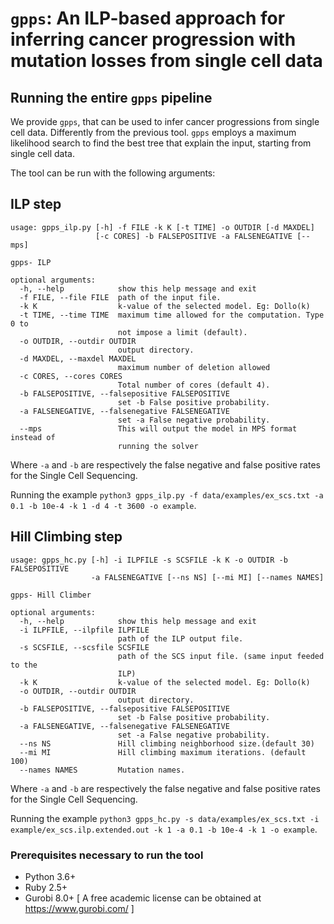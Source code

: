 # `gpps`: An ILP-based approach for inferring cancer progression with mutation losses from single cell data

## Running the entire `gpps` pipeline

We provide `gpps`,
that can be used to infer cancer progressions from single cell data.
Differently from the previous tool.
`gpps` employs a maximum likelihood search
to find the best tree that explain the input, starting from single cell data.

<!-- For a detailed description please refer to our paper: -->


The tool can be run with the following arguments:


## ILP step

```
usage: gpps_ilp.py [-h] -f FILE -k K [-t TIME] -o OUTDIR [-d MAXDEL]
                   [-c CORES] -b FALSEPOSITIVE -a FALSENEGATIVE [--mps]

gpps- ILP

optional arguments:
  -h, --help            show this help message and exit
  -f FILE, --file FILE  path of the input file.
  -k K                  k-value of the selected model. Eg: Dollo(k)
  -t TIME, --time TIME  maximum time allowed for the computation. Type 0 to
                        not impose a limit (default).
  -o OUTDIR, --outdir OUTDIR
                        output directory.
  -d MAXDEL, --maxdel MAXDEL
                        maximum number of deletion allowed
  -c CORES, --cores CORES
                        Total number of cores (default 4).
  -b FALSEPOSITIVE, --falsepositive FALSEPOSITIVE
                        set -b False positive probability.
  -a FALSENEGATIVE, --falsenegative FALSENEGATIVE
                        set -a False negative probability.
  --mps                 This will output the model in MPS format instead of
                        running the solver

```

Where `-a` and `-b` are respectively the false negative and false positive rates for the
Single Cell Sequencing.

Running the example `python3 gpps_ilp.py -f data/examples/ex_scs.txt -a 0.1 -b 10e-4 -k 1 -d 4 -t 3600 -o example`.

## Hill Climbing step

```
usage: gpps_hc.py [-h] -i ILPFILE -s SCSFILE -k K -o OUTDIR -b FALSEPOSITIVE
                  -a FALSENEGATIVE [--ns NS] [--mi MI] [--names NAMES]

gpps- Hill Climber

optional arguments:
  -h, --help            show this help message and exit
  -i ILPFILE, --ilpfile ILPFILE
                        path of the ILP output file.
  -s SCSFILE, --scsfile SCSFILE
                        path of the SCS input file. (same input feeded to the
                        ILP)
  -k K                  k-value of the selected model. Eg: Dollo(k)
  -o OUTDIR, --outdir OUTDIR
                        output directory.
  -b FALSEPOSITIVE, --falsepositive FALSEPOSITIVE
                        set -b False positive probability.
  -a FALSENEGATIVE, --falsenegative FALSENEGATIVE
                        set -a False negative probability.
  --ns NS               Hill climbing neighborhood size.(default 30)
  --mi MI               Hill climbing maximum iterations. (default 100)
  --names NAMES         Mutation names.
```

Where `-a` and `-b` are respectively the false negative and false positive rates for the
Single Cell Sequencing.

Running the example `python3 gpps_hc.py -s data/examples/ex_scs.txt -i example/ex_scs.ilp.extended.out -k 1 -a 0.1 -b 10e-4 -k 1 -o example`.

### Prerequisites necessary to run the tool

- Python 3.6+
- Ruby 2.5+
- Gurobi 8.0+ [ A free academic license can be obtained at https://www.gurobi.com/ ]